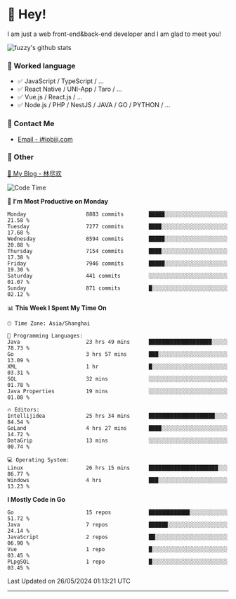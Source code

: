 # 👋 Hey!

I am just a web front-end&back-end developer and I am glad to meet you!

![fuzzy's github stats](https://github-readme-stats.vercel.app/api?username=JaydenForYou&&show_icons=true&&title_color=1abc9c&&icon_color=1abc9c)


### 📝 Worked language

- ✅ JavaScript / TypeScript / ...
- ✅ React Native / UNI-App / Taro / ...
- ✅ Vue.js / React.js / ...
- ✅ Node.js / PHP / NestJS / JAVA / GO / PYTHON / ...

### 📮 Contact Me

- [Email - i#iobiji.com](mailto:i@iobiji.com)


### 🤪 Other

[📌 My Blog - 林尽欢](https://iobiji.com)

<!--START_SECTION:waka-->
![Code Time](http://img.shields.io/badge/Code%20Time-623%20hrs%205%20mins-blue)

📅 **I'm Most Productive on Monday** 

```text
Monday                   8883 commits        █████░░░░░░░░░░░░░░░░░░░░   21.58 % 
Tuesday                  7277 commits        ████░░░░░░░░░░░░░░░░░░░░░   17.68 % 
Wednesday                8594 commits        █████░░░░░░░░░░░░░░░░░░░░   20.88 % 
Thursday                 7154 commits        ████░░░░░░░░░░░░░░░░░░░░░   17.38 % 
Friday                   7946 commits        █████░░░░░░░░░░░░░░░░░░░░   19.30 % 
Saturday                 441 commits         ░░░░░░░░░░░░░░░░░░░░░░░░░   01.07 % 
Sunday                   871 commits         █░░░░░░░░░░░░░░░░░░░░░░░░   02.12 % 
```


📊 **This Week I Spent My Time On** 

```text
🕑︎ Time Zone: Asia/Shanghai

💬 Programming Languages: 
Java                     23 hrs 49 mins      ████████████████████░░░░░   78.73 % 
Go                       3 hrs 57 mins       ███░░░░░░░░░░░░░░░░░░░░░░   13.09 % 
XML                      1 hr                █░░░░░░░░░░░░░░░░░░░░░░░░   03.31 % 
SQL                      32 mins             ░░░░░░░░░░░░░░░░░░░░░░░░░   01.78 % 
Java Properties          19 mins             ░░░░░░░░░░░░░░░░░░░░░░░░░   01.08 % 

🔥 Editors: 
Intellijidea             25 hrs 34 mins      █████████████████████░░░░   84.54 % 
GoLand                   4 hrs 27 mins       ████░░░░░░░░░░░░░░░░░░░░░   14.72 % 
DataGrip                 13 mins             ░░░░░░░░░░░░░░░░░░░░░░░░░   00.74 % 

💻 Operating System: 
Linux                    26 hrs 15 mins      ██████████████████████░░░   86.77 % 
Windows                  4 hrs               ███░░░░░░░░░░░░░░░░░░░░░░   13.23 % 
```

**I Mostly Code in Go** 

```text
Go                       15 repos            █████████████░░░░░░░░░░░░   51.72 % 
Java                     7 repos             ██████░░░░░░░░░░░░░░░░░░░   24.14 % 
JavaScript               2 repos             ██░░░░░░░░░░░░░░░░░░░░░░░   06.90 % 
Vue                      1 repo              █░░░░░░░░░░░░░░░░░░░░░░░░   03.45 % 
PLpgSQL                  1 repo              █░░░░░░░░░░░░░░░░░░░░░░░░   03.45 % 
```




 Last Updated on 26/05/2024 01:13:21 UTC
<!--END_SECTION:waka-->
---
